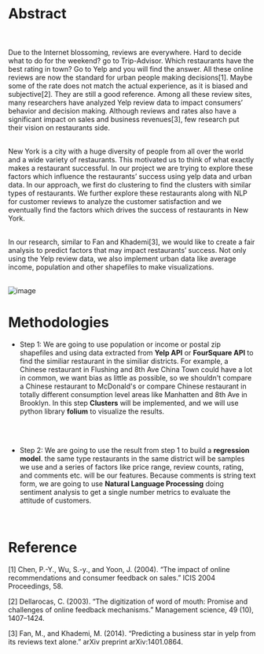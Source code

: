 # Abstract 

<br />
<br />
Due to the Internet blossoming, reviews are everywhere. Hard to decide what to do for the weekend? go to Trip-Advisor. Which restaurants have the best rating in town? Go to Yelp and you will find the answer. All these online reviews are now the standard for urban people making decisions[1]. Maybe some of the rate does not match the actual experience, as it is biased and subjective[2]. They are still a good reference. Among all these review sites, many researchers have analyzed Yelp review data to impact consumers’ behavior and decision making. Although reviews and rates also have a significant impact on sales and business revenues[3], few research put their vision on restaurants side.  
<br />
<br /> 

New York is a city with a huge diversity of people from all over the world and a wide variety of restaurants. This motivated us to think of what exactly makes a restaurant successful. In our project we are trying to explore these factors which influence the restaurants’ success using yelp data and urban data. In our approach, we first do clustering to find the clusters with similar types of restaurants. We further explore these restaurants along with NLP for customer reviews to analyze the customer satisfaction and we eventually find the factors which drives the success of restaurants in New York.
<br />
<br /> 

In our research, similar to Fan and Khademi[3], we would like to create a fair analysis to predict factors that may impact restaurants’ success. Not only using the Yelp review data, we also implement urban data like average income, population and other shapefiles to make visualizations.
<br />
<br /> 
     

![image](https://github.com/JasonZhangzy1757/Applied-Data-Science-Capstone/blob/master/Early%20Framework%20Images/FrameWork.png)

# Methodologies

- Step 1: We are going to use population or income or postal zip shapefiles and using data extracted from **Yelp API** or **FourSquare API** to find the similiar restaurant in the similiar districts. For example, a Chinese restaurant in Flushing and 8th Ave China Town could have a lot in common, we want bias as little as possible, so we shouldn't compare a Chinese restaurant to McDonald's or compare Chinese restaurant in totally different consumption level areas like Manhatten and 8th Ave in Brooklyn. In this step **Clusters** will be implemented, and we will use python library **folium** to visualize the results. 
<br />
<br /> 

- Step 2: We are going to use the result from step 1 to build a **regression model**. the same type restaurants in the same district will be samples we use and a series of factors like price range, review counts, rating, and comments etc. will be our features. Because comments is string text form, we are going to use **Natural Language Processing** doing sentiment analysis to get a single number metrics to evaluate the attitude of customers.
<br />






# Reference

[1] Chen, P.-Y., Wu, S.-y., and Yoon, J. (2004). “The impact of online recommendations and consumer feedback on sales.” ICIS 2004 Proceedings, 58.

[2] Dellarocas, C. (2003). “The digitization of word of mouth: Promise and challenges of online feedback mechanisms.” Management science, 49 (10), 1407–1424.

[3] Fan, M., and Khademi, M. (2014). “Predicting a business star in yelp from its reviews text alone.” arXiv preprint arXiv:1401.0864.
